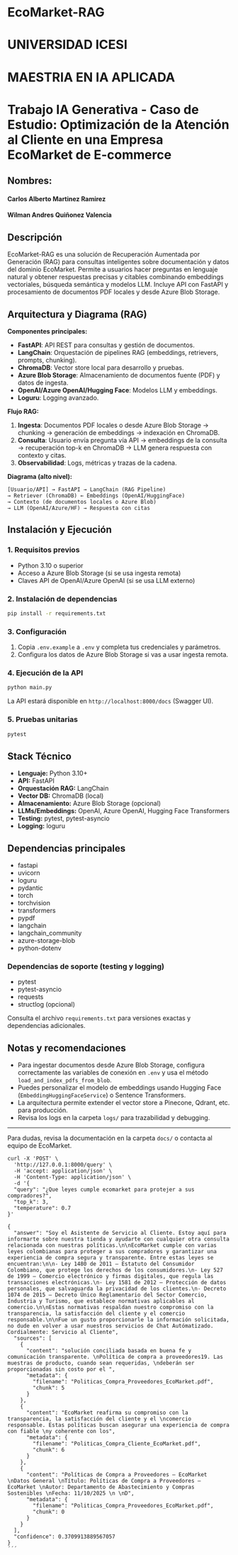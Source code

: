 # EcoMarket-RAG
# UNIVERSIDAD ICESI
# MAESTRIA EN  IA APLICADA
# Trabajo IA Generativa -  Caso de Estudio: Optimización de la Atención al Cliente en una Empresa EcoMarket de E-commerce
## Nombres:
#### Carlos Alberto Martinez Ramirez
#### Wilman Andres Quiñonez Valencia

## Descripción
EcoMarket-RAG es una solución de Recuperación Aumentada por Generación (RAG) para consultas inteligentes sobre documentación y datos del dominio EcoMarket. Permite a usuarios hacer preguntas en lenguaje natural y obtener respuestas precisas y citables combinando embeddings vectoriales, búsqueda semántica y modelos LLM. Incluye API con FastAPI y procesamiento de documentos PDF locales y desde Azure Blob Storage.

## Arquitectura y Diagrama (RAG)
**Componentes principales:**
- **FastAPI**: API REST para consultas y gestión de documentos.
- **LangChain**: Orquestación de pipelines RAG (embeddings, retrievers, prompts, chunking).
- **ChromaDB**: Vector store local para desarrollo y pruebas.
- **Azure Blob Storage**: Almacenamiento de documentos fuente (PDF) y datos de ingesta.
- **OpenAI/Azure OpenAI/Hugging Face**: Modelos LLM y embeddings.
- **Loguru**: Logging avanzado.

**Flujo RAG:**
1. **Ingesta**: Documentos PDF locales o desde Azure Blob Storage → chunking → generación de embeddings → indexación en ChromaDB.
2. **Consulta**: Usuario envía pregunta vía API → embeddings de la consulta → recuperación top-k en ChromaDB → LLM genera respuesta con contexto y citas.
3. **Observabilidad**: Logs, métricas y trazas de la cadena.

**Diagrama (alto nivel):**
```
[Usuario/API] → FastAPI → LangChain (RAG Pipeline)
→ Retriever (ChromaDB) ← Embeddings (OpenAI/HuggingFace)
→ Contexto (de documentos locales o Azure Blob)
→ LLM (OpenAI/Azure/HF) → Respuesta con citas
```

## Instalación y Ejecución

### 1. Requisitos previos
- Python 3.10 o superior
- Acceso a Azure Blob Storage (si se usa ingesta remota)
- Claves API de OpenAI/Azure OpenAI (si se usa LLM externo)

### 2. Instalación de dependencias
```bash
pip install -r requirements.txt
```

### 3. Configuración
1. Copia `.env.example` a `.env` y completa tus credenciales y parámetros.
2. Configura los datos de Azure Blob Storage si vas a usar ingesta remota.

### 4. Ejecución de la API
```bash
python main.py
```
La API estará disponible en `http://localhost:8000/docs` (Swagger UI).

### 5. Pruebas unitarias
```bash
pytest
```

## Stack Técnico
- **Lenguaje:** Python 3.10+
- **API:** FastAPI
- **Orquestación RAG:** LangChain
- **Vector DB:** ChromaDB (local)
- **Almacenamiento:** Azure Blob Storage (opcional)
- **LLMs/Embeddings:** OpenAI, Azure OpenAI, Hugging Face Transformers
- **Testing:** pytest, pytest-asyncio
- **Logging:** loguru

## Dependencias principales
- fastapi
- uvicorn
- loguru
- pydantic
- torch
- torchvision
- transformers
- pypdf
- langchain
- langchain_community
- azure-storage-blob
- python-dotenv

### Dependencias de soporte (testing y logging)
- pytest
- pytest-asyncio
- requests
- structlog (opcional)

Consulta el archivo `requirements.txt` para versiones exactas y dependencias adicionales.

## Notas y recomendaciones
- Para ingestar documentos desde Azure Blob Storage, configura correctamente las variables de conexión en `.env` y usa el método `load_and_index_pdfs_from_blob`.
- Puedes personalizar el modelo de embeddings usando Hugging Face (`EmbeddingHuggingFaceService`) o Sentence Transformers.
- La arquitectura permite extender el vector store a Pinecone, Qdrant, etc. para producción.
- Revisa los logs en la carpeta `logs/` para trazabilidad y debugging.

---

Para dudas, revisa la documentación en la carpeta `docs/` o contacta al equipo de EcoMarket.

```plaintext
curl -X 'POST' \
  'http://127.0.0.1:8000/query' \
  -H 'accept: application/json' \
  -H 'Content-Type: application/json' \
  -d '{
  "query": "¿Que leyes cumple ecomarket para protejer a sus compradores?",
  "top_k": 3,
  "temperature": 0.7
}'

{
  "answer": "Soy el Asistente de Servicio al Cliente. Estoy aquí para informarte sobre nuestra tienda y ayudarte con cualquier otra consulta relacionada con nuestras políticas.\n\nEcoMarket cumple con varias leyes colombianas para proteger a sus compradores y garantizar una experiencia de compra segura y transparente. Entre estas leyes se encuentran:\n\n- Ley 1480 de 2011 – Estatuto del Consumidor Colombiano, que protege los derechos de los consumidores.\n- Ley 527 de 1999 – Comercio electrónico y firmas digitales, que regula las transacciones electrónicas.\n- Ley 1581 de 2012 – Protección de datos personales, que salvaguarda la privacidad de los clientes.\n- Decreto 1074 de 2015 – Decreto Único Reglamentario del Sector Comercio, Industria y Turismo, que establece normativas aplicables al comercio.\n\nEstas normativas respaldan nuestro compromiso con la transparencia, la satisfacción del cliente y el comercio responsable.\n\nFue un gusto proporcionarle la información solicitada, no dude en volver a usar nuestros servicios de Chat Autómatizado. Cordialmente: Servicio al Cliente",
  "sources": [
    {
      "content": "solución conciliada basada en buena fe y comunicación transparente. \nPolítica de compra a proveedores19. Las muestras de producto, cuando sean requeridas, \ndeberán ser proporcionadas sin costo por el ",
      "metadata": {
        "filename": "Politicas_Compra_Proveedores_EcoMarket.pdf",
        "chunk": 5
      }
    },
    {
      "content": "EcoMarket reafirma su compromiso con la transparencia, la satisfacción del cliente y el \ncomercio responsable. Estas políticas buscan asegurar una experiencia de compra con fiable \ny coherente con los",
      "metadata": {
        "filename": "Politicas_Compra_Cliente_EcoMarket.pdf",
        "chunk": 6
      }
    },
    {
      "content": "Políticas de Compra a Proveedores – EcoMarket \nDatos General \nTítulo: Políticas de Compra a Proveedores – EcoMarket \nAutor: Departamento de Abastecimiento y Compras Sostenibles \nFecha: 11/10/2025 \n \nD",
      "metadata": {
        "filename": "Politicas_Compra_Proveedores_EcoMarket.pdf",
        "chunk": 0
      }
    }
  ],
  "confidence": 0.3709913889567057
}
´´´  
